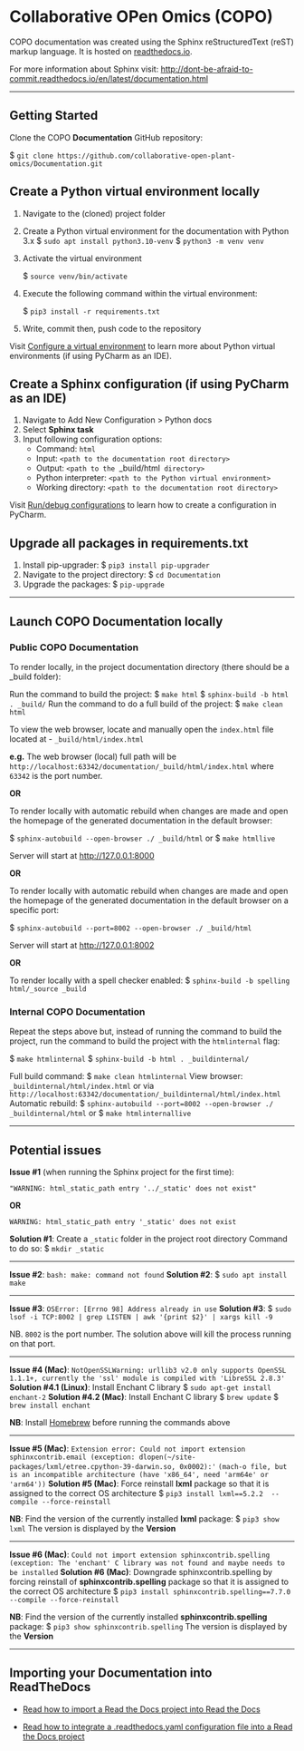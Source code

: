 #  Collaborative OPen Omics (COPO) 
COPO documentation was created using the Sphinx reStructuredText (reST) markup language. It is hosted on 
[readthedocs.io](https://copo-docs.readthedocs.io).

For more information about Sphinx visit:
http://dont-be-afraid-to-commit.readthedocs.io/en/latest/documentation.html

---

## Getting Started
Clone the COPO **Documentation** GitHub repository: 

$ `git clone https://github.com/collaborative-open-plant-omics/Documentation.git`

## Create a Python virtual environment locally
1. Navigate to the (cloned) project folder

2. Create a Python virtual environment for the documentation with Python 3.x
    $ `sudo apt install python3.10-venv`
    $ `python3 -m venv venv`

3. Activate the virtual environment

    $ `source venv/bin/activate`

4. Execute the following command within the virtual environment:

   $ `pip3 install -r requirements.txt`

5. Write, commit then, push code to the repository

Visit [Configure a virtual environment](https://www.jetbrains.com/help/pycharm/creating-virtual-environment.html) to 
learn more about Python virtual environments (if using PyCharm as an IDE).

## Create a Sphinx configuration (if using PyCharm as an IDE)

1. Navigate to Add New Configuration > Python docs
2. Select **Sphinx task**
3. Input following configuration options:
   * Command: `html`
   * Input: `<path to the documentation root directory>`
   * Output:  `<path to the `_build/html` directory>`
   * Python interpreter: `<path to the Python virtual environment>`
   * Working directory:  `<path to the documentation root directory>`

Visit [Run/debug configurations](https://www.jetbrains.com/help/pycharm/run-debug-configuration.html) to learn how to 
create a configuration in PyCharm.

## Upgrade all packages in requirements.txt

1. Install pip-upgrader: $ `pip3 install pip-upgrader`
2. Navigate to the project directory: $ `cd Documentation`
3. Upgrade the packages: $ `pip-upgrade`

---

## Launch COPO Documentation locally
### Public COPO Documentation
To render locally, in the project documentation directory (there should be a _build folder):

 Run the command to build the project: $ `make html`
                                       $ ``sphinx-build -b html . _build/``
 Run the command to do a full build of the project: $ `make clean html`

 To view the web browser, locate and manually open the `index.html` file located at - `_build/html/index.html`

 **e.g.** The web browser (local) full path will be  `http://localhost:63342/documentation/_build/html/index.html` 
 where `63342` is the port number.
	
**OR** 

To render locally with automatic rebuild when changes are made and open the homepage of the generated 
documentation in the default browser:

$ `sphinx-autobuild --open-browser ./ _build/html` or $ `make htmllive`

Server will start at http://127.0.0.1:8000 

**OR** 

To render locally with automatic rebuild when changes are made and open the homepage of the generated 
documentation in the default browser on a specific port:

$ `sphinx-autobuild --port=8002 --open-browser ./ _build/html`

Server will start at http://127.0.0.1:8002

**OR**

To render locally with a spell checker enabled:
$ `sphinx-build -b spelling html/_source _build`

### Internal COPO Documentation

Repeat the steps above but, instead of running the command to build the project, run the command to build the project
with the `htmlinternal` flag: 

$ `make htmlinternal`
$ ``sphinx-build -b html . _buildinternal/``

Full build command: $ `make clean htmlinternal`
View browser:  `_buildinternal/html/index.html` or via `http://localhost:63342/documentation/_buildinternal/html/index.html`
Automatic rebuild: $ `sphinx-autobuild --port=8002 --open-browser ./ _buildinternal/html` or $ `make htmlinternallive`

---

## Potential issues
**Issue #1** (when running the Sphinx project for the first time):

`"WARNING: html_static_path entry '../_static' does not exist"` 

**OR**

`WARNING: html_static_path entry '_static' does not exist`

**Solution #1**: Create a `_static` folder in the project root directory 
                 Command to do so: $ `mkdir _static`
______________________________________________________________________

**Issue #2**: `bash: make: command not found`
**Solution #2**: $ `sudo apt install make`

______________________________________________________________________

**Issue #3**: `OSError: [Errno 98] Address already in use`
**Solution #3**: $ `sudo lsof -i TCP:8002 | grep LISTEN | awk '{print $2}' | xargs kill -9`

NB. `8002` is the port number. The solution above will kill the process running on that port.
______________________________________________________________________

**Issue #4 (Mac)**: `NotOpenSSLWarning: urllib3 v2.0 only supports OpenSSL 1.1.1+, currently the 'ssl' module is compiled with 'LibreSSL 2.8.3'`
**Solution #4.1 (Linux)**: Install Enchant C library
                       $ `sudo apt-get install enchant-2`
**Solution #4.2 (Mac)**: Install Enchant C library
                       $ `brew update`
                       $ `brew install enchant`

**NB**: Install [Homebrew](https://brew.sh/) before running the commands above

______________________________________________________________________

**Issue #5 (Mac)**: `Extension error: Could not import extension sphinxcontrib.email (exception: dlopen(~/site-packages/lxml/etree.cpython-39-darwin.so, 0x0002):'`
                    `(mach-o file, but is an incompatible architecture (have 'x86_64', need 'arm64e' or 'arm64'))`
**Solution #5 (Mac)**: Force reinstall **lxml** package so that it is assigned to the correct OS architecture
                       $ `pip3 install lxml==5.2.2  --compile --force-reinstall`

**NB**: Find the version of the currently installed **lxml** package: $ `pip3 show lxml`
        The version is displayed by the **Version**
______________________________________________________________________

**Issue #6 (Mac)**: `Could not import extension sphinxcontrib.spelling (exception: The 'enchant' C library was not found and maybe needs to be installed`
**Solution #6 (Mac)**: Downgrade sphinxcontrib.spelling by forcing reinstall of **sphinxcontrib.spelling** package 
                       so that it is assigned to the correct OS architecture
                       $ `pip3 install sphinxcontrib.spelling==7.7.0  --compile --force-reinstall`

**NB**: Find the version of the currently installed **sphinxcontrib.spelling** package: $ `pip3 show sphinxcontrib.spelling`
        The version is displayed by the **Version**

---

## Importing your Documentation into ReadTheDocs
* [Read how to import a Read the Docs project into Read the Docs](https://docs.readthedocs.io/en/stable/intro/import-guide.html)

* [Read how to integrate a .readthedocs.yaml configuration file into a Read the Docs project](https://docs.readthedocs.io/en/stable/config-file/v2.html#)






